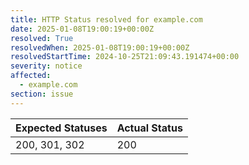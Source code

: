 ```yaml
---
title: HTTP Status resolved for example.com
date: 2025-01-08T19:00:19+00:00Z
resolved: True
resolvedWhen: 2025-01-08T19:00:19+00:00Z
resolvedStartTime: 2024-10-25T21:09:43.191474+00:00
severity: notice
affected:
  - example.com
section: issue
---
```


| Expected Statuses | Actual Status  |
|-------------------|----------------|
| 200, 301, 302 | 200 |
